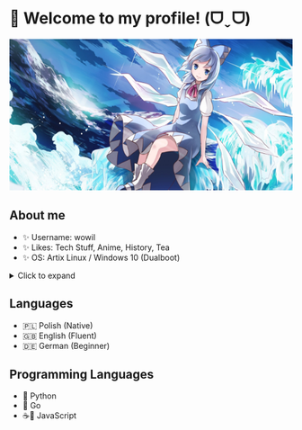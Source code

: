 # 👋 Welcome to my profile! (ᗜˬᗜ)
<p align="center">
  <img src="image.png" width=600 height=269>
</p>

## About me
- ✨ Username: wowil
- ✨ Likes: Tech Stuff, Anime, History, Tea
- ✨ OS: Artix Linux / Windows 10 (Dualboot)
<details>
<summary>Click to expand</summary>

![Anurag's GitHub stats](https://github-readme-stats.vercel.app/api?username=volnier&count_private=true&show_icons=true&theme=tokyonight)
[![Top Langs](https://github-readme-stats.vercel.app/api/top-langs/?username=volnier&theme=tokyonight)](https://github.com/anuraghazra/github-readme-stats)

</details>

## Languages
- 🇵🇱 Polish (Native)
- 🇬🇧 English (Fluent)
- 🇩🇪 German (Beginner)

## Programming Languages
- 🐍 Python
- 🦫 Go 
- ☕📄 JavaScript

